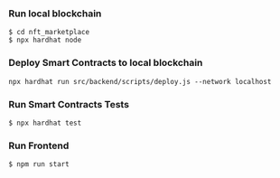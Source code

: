 ### Run local blockchain

```
$ cd nft_marketplace
$ npx hardhat node

```
### Deploy Smart Contracts to local blockchain

```npx hardhat run src/backend/scripts/deploy.js --network localhost```

### Run Smart Contracts Tests

```$ npx hardhat test```

### Run Frontend

```$ npm run start```
